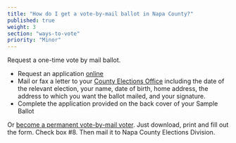 ```yaml
---
title: "How do I get a vote-by-mail ballot in Napa County?"
published: true
weight: 3
section: "ways-to-vote"
priority: "Minor"
---
```


Request a one-time vote by mail ballot.  
- Request an application [online](https://secure.countyofnapa.org/VoterInfo/)  
- Mail or fax a letter to your [County Elections Office](#section-election-office-contact) including the date of the relevant election, your name, date of birth, home address, the address to which you want the ballot mailed, and your signature.  
- Complete the application provided on the back cover of your Sample Ballot  

Or [become a permanent vote-by-mail voter](http://elections.cdn.sos.ca.gov/vote-by-mail/pdf/vote-by-mail-application.pdf). Just download, print and fill out the form. Check box #8.  Then mail it to Napa County Elections Division.  
